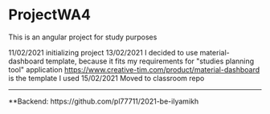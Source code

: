 # ProjectWA4

This is an angular project for study purposes

11/02/2021 initializing project
13/02/2021 I decided to use material-dashboard template, because it fits my requirements for "studies planning tool" application
          https://www.creative-tim.com/product/material-dashboard is the template I used
15/02/2021 Moved to classroom repo

<hr>
**Backend: https://github.com/pl77711/2021-be-ilyamikh


